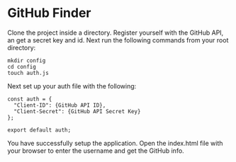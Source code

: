 # GitHub Finder
Clone the project inside a directory. Register yourself with the GitHub API, an get a secret key and id. Next run the following commands from your root directory:
```
mkdir config
cd config
touch auth.js
```
Next set up your auth file with the following:
```
const auth = {
  "Client-ID": {GitHub API ID},
  "Client-Secret": {GitHub API Secret Key}
};

export default auth;
```
You have successfully setup the application. Open the index.html file with your browser to enter the username and get the GitHub info.
